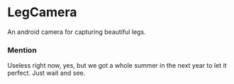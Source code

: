 # LegCamera
An android camera for capturing beautiful legs.

### Mention
Useless right now, yes, but we got a whole summer in the next year to let it perfect. Just wait and see.
